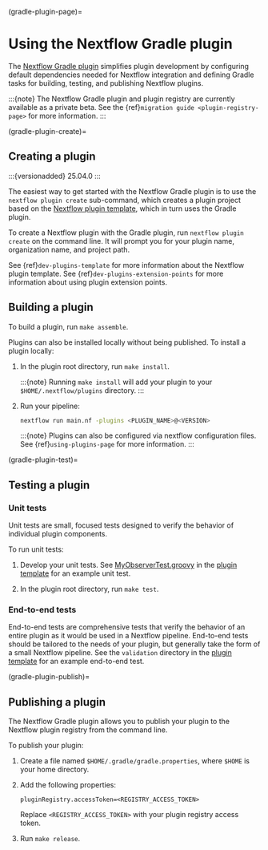 (gradle-plugin-page)=

# Using the Nextflow Gradle plugin

The [Nextflow Gradle plugin](https://github.com/nextflow-io/nextflow-plugin-gradle) simplifies plugin development by configuring default dependencies needed for Nextflow integration and defining Gradle tasks for building, testing, and publishing Nextflow plugins.

:::{note}
The Nextflow Gradle plugin and plugin registry are currently available as a private beta. See the {ref}`migration guide <plugin-registry-page>` for more information.
:::

(gradle-plugin-create)=

## Creating a plugin

:::{versionadded} 25.04.0
:::

The easiest way to get started with the Nextflow Gradle plugin is to use the `nextflow plugin create` sub-command, which creates a plugin project based on the [Nextflow plugin template](https://github.com/nextflow-io/nf-plugin-template/), which in turn uses the Gradle plugin.

To create a Nextflow plugin with the Gradle plugin, run `nextflow plugin create` on the command line. It will prompt you for your plugin name, organization name, and project path.

See {ref}`dev-plugins-template` for more information about the Nextflow plugin template. See {ref}`dev-plugins-extension-points` for more information about using plugin extension points.

## Building a plugin

To build a plugin, run `make assemble`.

Plugins can also be installed locally without being published. To install a plugin locally:

1. In the plugin root directory, run `make install`.

    :::{note}
    Running `make install` will add your plugin to your `$HOME/.nextflow/plugins` directory.
    :::

2. Run your pipeline:

    ```bash
    nextflow run main.nf -plugins <PLUGIN_NAME>@<VERSION>
    ```

    :::{note}
    Plugins can also be configured via nextflow configuration files. See {ref}`using-plugins-page` for more information.
    :::

(gradle-plugin-test)=

## Testing a plugin

<h3>Unit tests</h3>

Unit tests are small, focused tests designed to verify the behavior of individual plugin components.

To run unit tests:

1. Develop your unit tests. See [MyObserverTest.groovy](https://github.com/nextflow-io/nf-plugin-template/blob/main/src/test/groovy/acme/plugin/MyObserverTest.groovy) in the [plugin template](https://github.com/nextflow-io/nf-plugin-template) for an example unit test.

2. In the plugin root directory, run `make test`.

<h3>End-to-end tests</h3>

End-to-end tests are comprehensive tests that verify the behavior of an entire plugin as it would be used in a Nextflow pipeline. End-to-end tests should be tailored to the needs of your plugin, but generally take the form of a small Nextflow pipeline. See the `validation` directory in the [plugin template](https://github.com/nextflow-io/nf-plugin-template) for an example end-to-end test.

(gradle-plugin-publish)=

## Publishing a plugin

The Nextflow Gradle plugin allows you to publish your plugin to the Nextflow plugin registry from the command line.

To publish your plugin:

1. Create a file named `$HOME/.gradle/gradle.properties`, where `$HOME` is your home directory.

2. Add the following properties:

    ```
    pluginRegistry.accessToken=<REGISTRY_ACCESS_TOKEN>
    ```

    Replace `<REGISTRY_ACCESS_TOKEN>` with your plugin registry access token.

3. Run `make release`.
